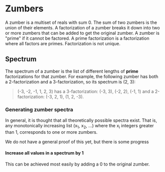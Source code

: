 # Zumbers
A zumber is a multiset of reals with sum 0. The sum of two zumbers is the union of their elements.
A factorization of a zumber breaks it down into two or more zumbers that can be added to 
get the original zumber.
A zumber is "prime" if it cannot be factored.
A prime factorization is a factorization where all factors are primes. Factorization is
not unique.

## Spectrum
The spectrum of a zumber is the list of different lengths of **prime** factorizations for that zumber. For example,
the following zumber has both a 2-factorization and a 3-factorization, so its spectrum is (2, 3):

> (-3, -2, -1, 1, 2, 3) has a 3-factorization: (-3, 3), (-2, 2), (-1, 1) and a 2-factorization: (-3, 2, 1), (1, 2, -3).


### Generating zumber spectra
In general, it is thought that all theoretically possible spectra exist. That is,
any monotonically increasing list (x<sub>1</sub>, x<sub>2</sub>, ...)
where the x<sub>i</sub> integers greater than 1, corresponds to one or more zumbers.

We do not have a general proof of this yet, but there is some progress

#### Increase all values in a spectrum by 1
This can be achieved most easily by adding a 0 to the original zumber. 

